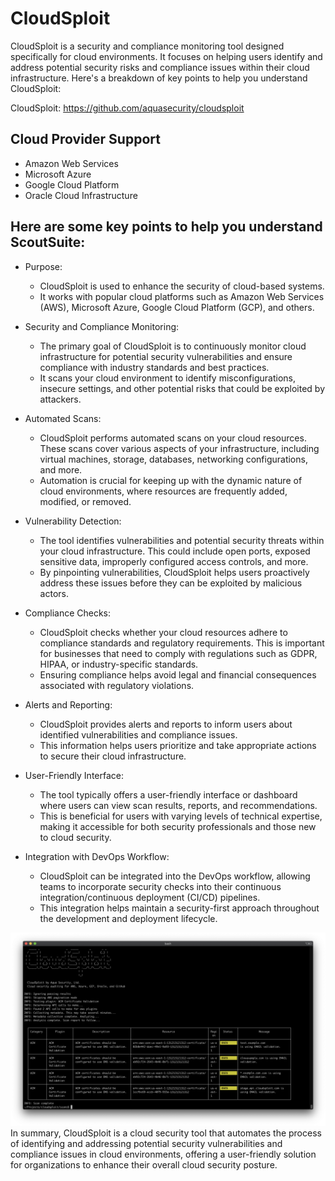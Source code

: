 # CloudSploit
CloudSploit is a security and compliance monitoring tool designed specifically for cloud environments. It focuses on helping users identify and address potential security risks and compliance issues within their cloud infrastructure. Here's a breakdown of key points to help you understand CloudSploit:

CloudSploit: https://github.com/aquasecurity/cloudsploit

## Cloud Provider Support
- Amazon Web Services
- Microsoft Azure
- Google Cloud Platform
- Oracle Cloud Infrastructure

## Here are some key points to help you understand ScoutSuite:
- Purpose:

  - CloudSploit is used to enhance the security of cloud-based systems.
  - It works with popular cloud platforms such as Amazon Web Services (AWS), Microsoft Azure, Google Cloud Platform (GCP), and others.
- Security and Compliance Monitoring:

  - The primary goal of CloudSploit is to continuously monitor cloud infrastructure for potential security vulnerabilities and ensure compliance with industry standards and best practices.
  - It scans your cloud environment to identify misconfigurations, insecure settings, and other potential risks that could be exploited by attackers.
- Automated Scans:

  - CloudSploit performs automated scans on your cloud resources. These scans cover various aspects of your infrastructure, including virtual machines, storage, databases, networking configurations, and more.
  - Automation is crucial for keeping up with the dynamic nature of cloud environments, where resources are frequently added, modified, or removed.
- Vulnerability Detection:

  - The tool identifies vulnerabilities and potential security threats within your cloud infrastructure. This could include open ports, exposed sensitive data, improperly configured access controls, and more.
  - By pinpointing vulnerabilities, CloudSploit helps users proactively address these issues before they can be exploited by malicious actors.
- Compliance Checks:

  - CloudSploit checks whether your cloud resources adhere to compliance standards and regulatory requirements. This is important for businesses that need to comply with regulations such as GDPR, HIPAA, or industry-specific standards.
  - Ensuring compliance helps avoid legal and financial consequences associated with regulatory violations.
- Alerts and Reporting:

  - CloudSploit provides alerts and reports to inform users about identified vulnerabilities and compliance issues.
  - This information helps users prioritize and take appropriate actions to secure their cloud infrastructure.
- User-Friendly Interface:

  - The tool typically offers a user-friendly interface or dashboard where users can view scan results, reports, and recommendations.
  - This is beneficial for users with varying levels of technical expertise, making it accessible for both security professionals and those new to cloud security.
- Integration with DevOps Workflow:

  - CloudSploit can be integrated into the DevOps workflow, allowing teams to incorporate security checks into their continuous integration/continuous deployment (CI/CD) pipelines.
  - This integration helps maintain a security-first approach throughout the development and deployment lifecycle.
<img src="../resource/cloudsploit.png">
In summary, CloudSploit is a cloud security tool that automates the process of identifying and addressing potential security vulnerabilities and compliance issues in cloud environments, offering a user-friendly solution for organizations to enhance their overall cloud security posture.
